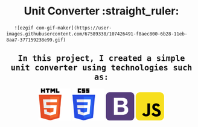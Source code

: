 <h1 align="center">Unit Converter :straight_ruler:</h1>




       ![ezgif com-gif-maker](https://user-images.githubusercontent.com/67589338/107426491-f8aec800-6b28-11eb-8aa7-377159238e99.gif)






<h2 align="center"><samp>In this project, I created a simple unit converter using technologies such as:</samp></h2>
<p align="center">
<img alt="html" width="85px" src="used_technologies/html_skill.png"/>
<img alt="css" width="85px" src="used_technologies/css_skill.png"/>
<img alt="SCSS" width="75px" src="used_technologies/bootstrap_skill.png"/>
<img alt="js" width="75px" src="used_technologies/js_skill.png"/>
</p>
